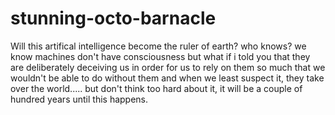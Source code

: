 # stunning-octo-barnacle
Will this artifical intelligence become the ruler of earth? who knows? we know machines don't have consciousness but what if i told you that they are deliberately deceiving us in order for us to rely on them so much that we wouldn't be able to do without them and when we least suspect it, they take over the world..... but don't think too hard about it, it will be a couple of hundred years until this happens.
